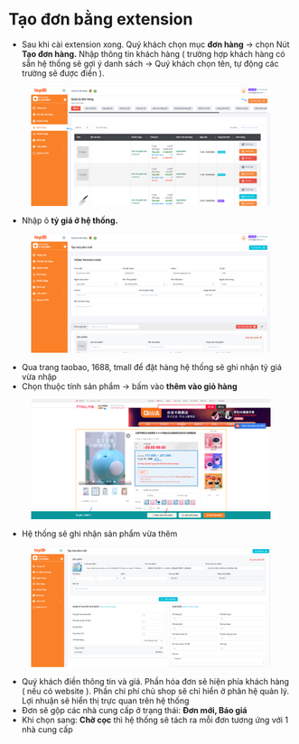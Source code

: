 # Tạo đơn bằng extension

* Sau khi cài extension xong. Quý khách chọn mục **đơn hàng** -> chọn Nút **Tạo đơn hàng.** Nhập thông tin khách hàng ( trường hợp khách hàng có sẵn hệ thống sẽ gợi ý danh sách -> Quý khách chọn tên, tự động các trường sẽ được điền ).



<figure><img src="../../.gitbook/assets/image (36).png" alt=""><figcaption></figcaption></figure>

* Nhập ô **tỷ giá ở hệ thống.** &#x20;

<figure><img src="../../.gitbook/assets/image (37).png" alt=""><figcaption></figcaption></figure>

* Qua trang taobao, 1688, tmall để đặt hàng hệ thống sẽ ghi nhận tỷ giá vừa nhập
* Chọn thuộc tính sản phẩm -> bấm vào **thêm vào giỏ hàng**

<figure><img src="../../.gitbook/assets/image (38).png" alt=""><figcaption></figcaption></figure>

* Hệ thống sẽ ghi nhận sản phẩm vừa thêm

<figure><img src="../../.gitbook/assets/image (39).png" alt=""><figcaption></figcaption></figure>

* Quý khách điền thông tin và giá. Phần hóa đơn sẽ hiện phía khách hàng ( nếu có website ). Phần chi phí chủ shop sẽ chỉ hiển ở phân hệ quản lý. Lợi nhuận sẽ hiển thị trực quan trên hệ thống
* Đơn sẽ gộp các nhà cung cấp ở trạng thái: **Đơn mới, Báo giá**
* Khi chọn sang: **Chờ cọc** thì hệ thống sẽ tách ra mỗi đơn tương ứng với 1 nhà cung cấp
